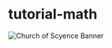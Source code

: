# tutorial-math

<img src="https://github.com/johnnycowboy3033/resources/blob/main/banners/banner-galileo-galilei.png" alt="Church of Scyence Banner">
